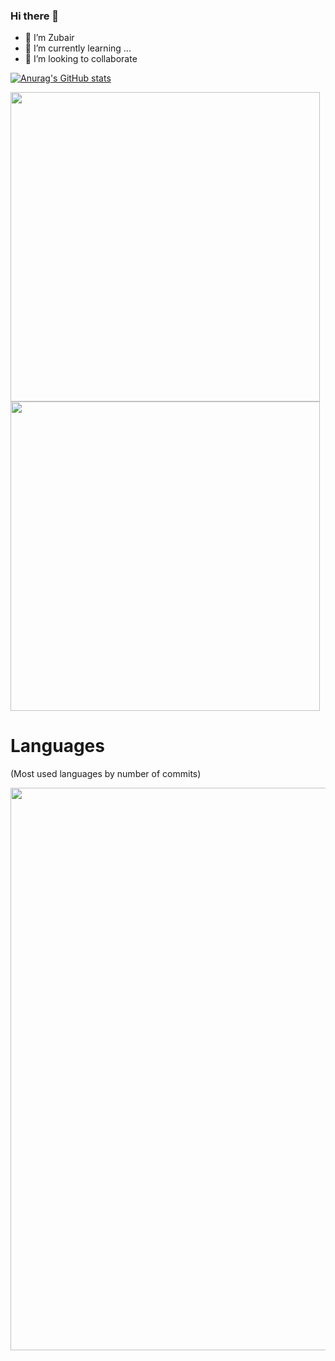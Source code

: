 ### Hi there 👋

- 🔭 I’m Zubair
- 🌱 I’m currently learning ...
- 👯 I’m looking to collaborate 

[![Anurag's GitHub stats](https://github-readme-stats.vercel.app/api?username=user2695)](https://github.com/anuraghazra/github-readme-stats)

<img width="495em" src="https://github-readme-stats.vercel.app/api/top-langs/?username=user2695&layout=compact&custom_title=Most used languages by LOCs">
<img width="495em"/>
<img width="495em" src="https://github-readme-streak-stats.herokuapp.com/?user=user2695&include_all_commits=true&hide_border=false"/>


# Languages
(Most used languages by number of commits)
<p align="center">
	<a href="https://profile.codersrank.io/user/user2695#Tech%20Skills"><img width="900em" src="https://cr-skills-chart-widget.azurewebsites.net/api/api?username=user2695&padding=15&labels=true&legend=true&tooltip=true&max-labels=36&branding=false&skills=C,C%23,C%2B%2B,CSS,HTML,Java,JavaScript,PHP,Python,Ruby,Rust,SCSS,SQL,Scala,Shell,TSQL,TypeScript,Vue&show-other-skills=true&bg=white"></a>
</p>
